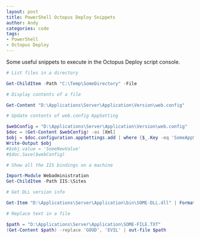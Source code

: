 ```yaml
---
layout: post
title: PowerShell Octopus Deploy Snippets
author: Andy
categories: code
tags:
- PowerShell
- Octopus Deploy
---
```


Some useful snippets to execute in the Octopus Deploy script console.

``` powershell
# List files in a directory

Get-ChildItem -Path "C:\Temp\SomeDirectory" -File
```

``` powershell
# Display contents of a file

Get-Content "D:\Applications\Server\Application\Version\web.config"
```

``` powershell
# Update contents of web.config AppSetting

$webConfig = "D:\Applications\Server\Application\Version\web.config"
$doc = (Get-Content $webConfig) -as [Xml]
$obj = $doc.configuration.appSettings.add | where {$_.Key -eq 'SomeAppSettingKey'}
Write-Output $obj
#$obj.value = 'SomeNewValue'
#$doc.Save($webConfig)
```

``` powershell
# Show all the IIS bindings on a machine

Import-Module Webadministration
Get-ChildItem -Path IIS:\Sites
```

``` powershell
# Get DLL version info

Get-Item "D:\Applications\Server\Application\bin\SOME-DLL.dll" | Format-List -Property *version*
```

``` powershell
# Replace text in a file

$path = "D:\Applications\Server\Application\SOME-FILE.TXT"
(Get-Content $path) -replace 'GOOD', 'EVIL' | out-file $path 

```